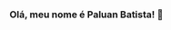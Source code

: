 ### Olá, meu nome é Paluan Batista! 👋

<!--
**paluan-dev666/paluan-dev666** is a ✨ _special_ ✨ repository because its `README.md` (this file) appears on your GitHub profile.

Sou Desenvolvedor Junior 
- 🌱 I’m currently learning ...
- 👯 I’m looking to collaborate on ...
- 🤔 I’m looking for help with ...
- 💬 Ask me about ...
- 📫 How to reach me: ...
- 😄 Pronouns: ...
- ⚡ Fun fact: ...
-->
